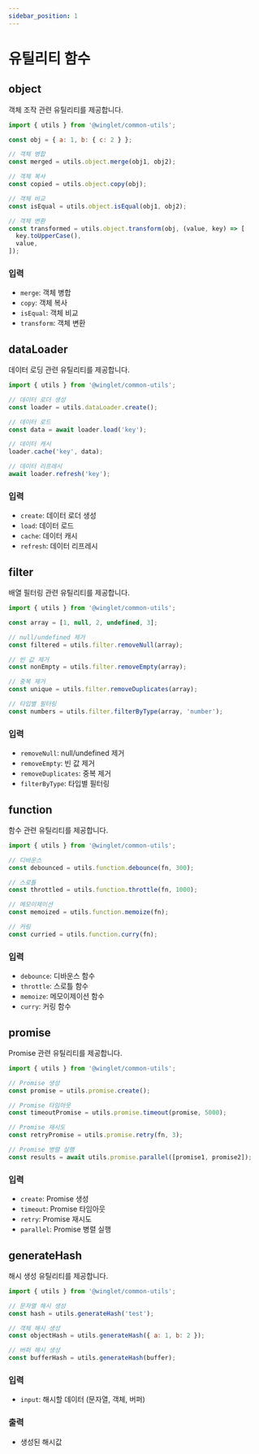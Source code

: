 ```yaml
---
sidebar_position: 1
---
```


# 유틸리티 함수

## object

객체 조작 관련 유틸리티를 제공합니다.

```javascript
import { utils } from '@winglet/common-utils';

const obj = { a: 1, b: { c: 2 } };

// 객체 병합
const merged = utils.object.merge(obj1, obj2);

// 객체 복사
const copied = utils.object.copy(obj);

// 객체 비교
const isEqual = utils.object.isEqual(obj1, obj2);

// 객체 변환
const transformed = utils.object.transform(obj, (value, key) => [
  key.toUpperCase(),
  value,
]);
```

### 입력

- `merge`: 객체 병합
- `copy`: 객체 복사
- `isEqual`: 객체 비교
- `transform`: 객체 변환

## dataLoader

데이터 로딩 관련 유틸리티를 제공합니다.

```javascript
import { utils } from '@winglet/common-utils';

// 데이터 로더 생성
const loader = utils.dataLoader.create();

// 데이터 로드
const data = await loader.load('key');

// 데이터 캐시
loader.cache('key', data);

// 데이터 리프레시
await loader.refresh('key');
```

### 입력

- `create`: 데이터 로더 생성
- `load`: 데이터 로드
- `cache`: 데이터 캐시
- `refresh`: 데이터 리프레시

## filter

배열 필터링 관련 유틸리티를 제공합니다.

```javascript
import { utils } from '@winglet/common-utils';

const array = [1, null, 2, undefined, 3];

// null/undefined 제거
const filtered = utils.filter.removeNull(array);

// 빈 값 제거
const nonEmpty = utils.filter.removeEmpty(array);

// 중복 제거
const unique = utils.filter.removeDuplicates(array);

// 타입별 필터링
const numbers = utils.filter.filterByType(array, 'number');
```

### 입력

- `removeNull`: null/undefined 제거
- `removeEmpty`: 빈 값 제거
- `removeDuplicates`: 중복 제거
- `filterByType`: 타입별 필터링

## function

함수 관련 유틸리티를 제공합니다.

```javascript
import { utils } from '@winglet/common-utils';

// 디바운스
const debounced = utils.function.debounce(fn, 300);

// 스로틀
const throttled = utils.function.throttle(fn, 1000);

// 메모이제이션
const memoized = utils.function.memoize(fn);

// 커링
const curried = utils.function.curry(fn);
```

### 입력

- `debounce`: 디바운스 함수
- `throttle`: 스로틀 함수
- `memoize`: 메모이제이션 함수
- `curry`: 커링 함수

## promise

Promise 관련 유틸리티를 제공합니다.

```javascript
import { utils } from '@winglet/common-utils';

// Promise 생성
const promise = utils.promise.create();

// Promise 타임아웃
const timeoutPromise = utils.promise.timeout(promise, 5000);

// Promise 재시도
const retryPromise = utils.promise.retry(fn, 3);

// Promise 병렬 실행
const results = await utils.promise.parallel([promise1, promise2]);
```

### 입력

- `create`: Promise 생성
- `timeout`: Promise 타임아웃
- `retry`: Promise 재시도
- `parallel`: Promise 병렬 실행

## generateHash

해시 생성 유틸리티를 제공합니다.

```javascript
import { utils } from '@winglet/common-utils';

// 문자열 해시 생성
const hash = utils.generateHash('test');

// 객체 해시 생성
const objectHash = utils.generateHash({ a: 1, b: 2 });

// 버퍼 해시 생성
const bufferHash = utils.generateHash(buffer);
```

### 입력

- `input`: 해시할 데이터 (문자열, 객체, 버퍼)

### 출력

- 생성된 해시값
